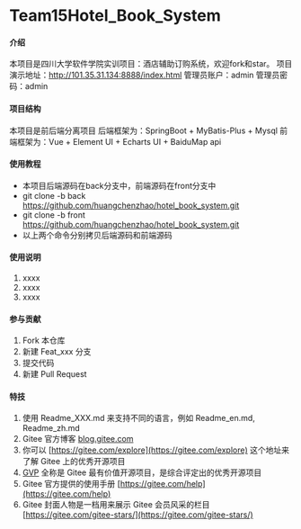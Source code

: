 # Team15Hotel_Book_System

#### 介绍
本项目是四川大学软件学院实训项目：酒店辅助订购系统，欢迎fork和star。
项目演示地址：http://101.35.31.134:8888/index.html
管理员账户：admin
管理员密码：admin

#### 项目结构
本项目是前后端分离项目
后端框架为：SpringBoot + MyBatis-Plus + Mysql
前端框架为：Vue + Element UI + Echarts UI + BaiduMap api

#### 使用教程
- 本项目后端源码在back分支中，前端源码在front分支中
- git clone -b back https://github.com/huangchenzhao/hotel_book_system.git
- git clone -b front https://github.com/huangchenzhao/hotel_book_system.git
- 以上两个命令分别拷贝后端源码和前端源码

#### 使用说明

1.  xxxx
2.  xxxx
3.  xxxx

#### 参与贡献

1.  Fork 本仓库
2.  新建 Feat_xxx 分支
3.  提交代码
4.  新建 Pull Request


#### 特技

1.  使用 Readme\_XXX.md 来支持不同的语言，例如 Readme\_en.md, Readme\_zh.md
2.  Gitee 官方博客 [blog.gitee.com](https://blog.gitee.com)
3.  你可以 [https://gitee.com/explore](https://gitee.com/explore) 这个地址来了解 Gitee 上的优秀开源项目
4.  [GVP](https://gitee.com/gvp) 全称是 Gitee 最有价值开源项目，是综合评定出的优秀开源项目
5.  Gitee 官方提供的使用手册 [https://gitee.com/help](https://gitee.com/help)
6.  Gitee 封面人物是一档用来展示 Gitee 会员风采的栏目 [https://gitee.com/gitee-stars/](https://gitee.com/gitee-stars/)

